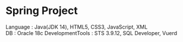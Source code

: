 # Spring Project

Language : Java(JDK 14), HTML5, CSS3, JavaScript, XML<br>
DB : Oracle 18c
DevelopmentTools : STS 3.9.12, SQL Developer, Vuerd
